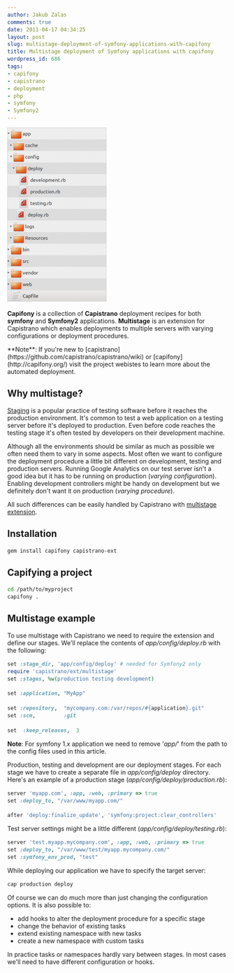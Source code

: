 ```yaml
---
author: Jakub Zalas
comments: true
date: 2011-04-17 04:34:25
layout: post
slug: multistage-deployment-of-symfony-applications-with-capifony
title: Multistage deployment of Symfony applications with capifony
wordpress_id: 686
tags:
- capifony
- capistrano
- deployment
- php
- symfony
- Symfony2
---
```


<div class="pull-right">
    <a href="/uploads/wp/2011/04/Symfony2-capistrano-multistage-files.png"><img src="/uploads/wp/2011/04/Symfony2-capistrano-multistage-files-227x400.png" title="Capistrano configuration" alt="Capistrano configuration" class="img-responsive" /></a>
</div>

**Capifony** is a collection of **Capistrano** deployment recipes for both **symfony** and **Symfony2** applications. **Multistage** is an extension for Capistrano which enables deployments to multiple servers with varying configurations or deployment procedures.

<div class="alert alert-warning" markdown="1">
**Note**: If you're new to [capistrano](https://github.com/capistrano/capistrano/wiki) or [capifony](http://capifony.org/) visit the project webistes to learn more about the automated deployment.
</div>


## Why multistage?


[Staging](http://en.wikipedia.org/wiki/Staging_%28websites%29) is a popular practice of testing software before it reaches the production environment. It's common to test a web application on a testing server before it's deployed to production. Even before code reaches the testing stage it's often tested by developers on their development machine.

Although all the environments should be similar as much as possible we often need them to vary in some aspects. Most often we want to configure the deployment procedure a little bit different on development, testing and production servers. Running Google Analytics on our test server isn't a good idea but it has to be running on production (*varying configuration*). Enabling development controllers might be handy on development but we definitely don't want it on production (*varying procedure*).

All such differences can be easily handled by Capistrano with [multistage extension](https://github.com/capistrano/capistrano/wiki/2.x-Multistage-Extension).


## Installation



    
```bash
gem install capifony capistrano-ext
```




## Capifying a project


```bash
cd /path/to/myproject
capifony .
```




## Multistage example


To use multistage with Capistrano we need to require the extension and define our stages. We'll replace the contents of *app/config/deploy.rb* with the following:

    
```ruby
set :stage_dir, 'app/config/deploy' # needed for Symfony2 only
require 'capistrano/ext/multistage'
set :stages, %w(production testing development)

set :application, "MyApp"

set :repository,  "mycompany.com:/var/repos/#{application}.git"
set :scm,         :git

set  :keep_releases,  3
```


**Note**: For symfony 1.x application we need to remove '*app/*' from the path to the config files used in this article.

Production, testing and development are our deployment stages. For each stage we have to create a separate file in *app/config/deploy* directory. Here's an example of a production stage (*app/config/deploy/production.rb*):

    
```ruby
server 'myapp.com', :app, :web, :primary => true
set :deploy_to, "/var/www/myapp.com/"

after 'deploy:finalize_update', 'symfony:project:clear_controllers'
```


Test server settings might be a little different (*app/config/deploy/testing.rb*):

    
```ruby
server 'test.myapp.mycompany.com', :app, :web, :primary => true
set :deploy_to, "/var/www/test/myapp.mycompany.com/"
set :symfony_env_prod, "test"
```


While deploying our application we have to specify the target server:

    
```bash
cap production deploy
```


Of course we can do much more than just changing the configuration options. It is also possible to:

* add hooks to alter the deployment procedure for a specific stage
* change the behavior of existing tasks
* extend existing namespace with new tasks
* create a new namespace with custom tasks


In practice tasks or namespaces hardly vary between stages. In most cases we'll need to have different configuration or hooks.



